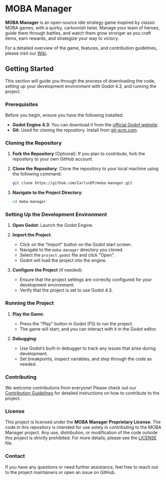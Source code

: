 # MOBA Manager

**MOBA Manager** is an open-source idle strategy game inspired by classic MOBA games, with a quirky, cartoonish twist. Manage your team of heroes, guide them through battles, and watch them grow stronger as you craft items, earn rewards, and strategize your way to victory.

For a detailed overview of the game, features, and contribution guidelines, please visit our [Wiki](https://github.com/CarlsnOP/moba-manager/wiki).

## Getting Started

This section will guide you through the process of downloading the code, setting up your development environment with Godot 4.3, and running the project.

### Prerequisites

Before you begin, ensure you have the following installed:

- **Godot Engine 4.3**: You can download it from the [official Godot website](https://godotengine.org/download).
- **Git**: Used for cloning the repository. Install from [git-scm.com](https://git-scm.com/).

### Cloning the Repository

1. **Fork the Repository** (Optional):
   If you plan to contribute, fork the repository to your own GitHub account.

2. **Clone the Repository**:
   Clone the repository to your local machine using the following command:

   ```bash
   git clone https://github.com/CarlsnOP/moba-manager.git
   ```

3. **Navigate to the Project Directory**:
   ```bash
   cd moba-manager
   ```

### Setting Up the Development Environment

1. **Open Godot**:
   Launch the Godot Engine.

2. **Import the Project**:
   - Click on the "Import" button on the Godot start screen.
   - Navigate to the `moba-manager` directory you cloned.
   - Select the `project.godot` file and click "Open".
   - Godot will load the project into the engine.

3. **Configure the Project** (if needed):
   - Ensure that the project settings are correctly configured for your development environment.
   - Verify that the project is set to use Godot 4.3.

### Running the Project

1. **Play the Game**:
   - Press the "Play" button in Godot (F5) to run the project.
   - The game will start, and you can interact with it in the Godot editor.

2. **Debugging**:
   - Use Godot’s built-in debugger to track any issues that arise during development.
   - Set breakpoints, inspect variables, and step through the code as needed.

### Contributing

We welcome contributions from everyone! Please check out our [Contribution Guidelines](https://github.com/CarlsnOP/moba-manager/wiki/Contribution-Guidelines) for detailed instructions on how to contribute to the project.

### License

This project is licensed under the **MOBA Manager Proprietary License**. The code in this repository is intended for use solely in contributing to the MOBA Manager project. Any use, distribution, or modification of the code outside this project is strictly prohibited. For more details, please see the [LICENSE](LICENSE.md) file.

### Contact

If you have any questions or need further assistance, feel free to reach out to the project maintainers or open an issue on GitHub.
